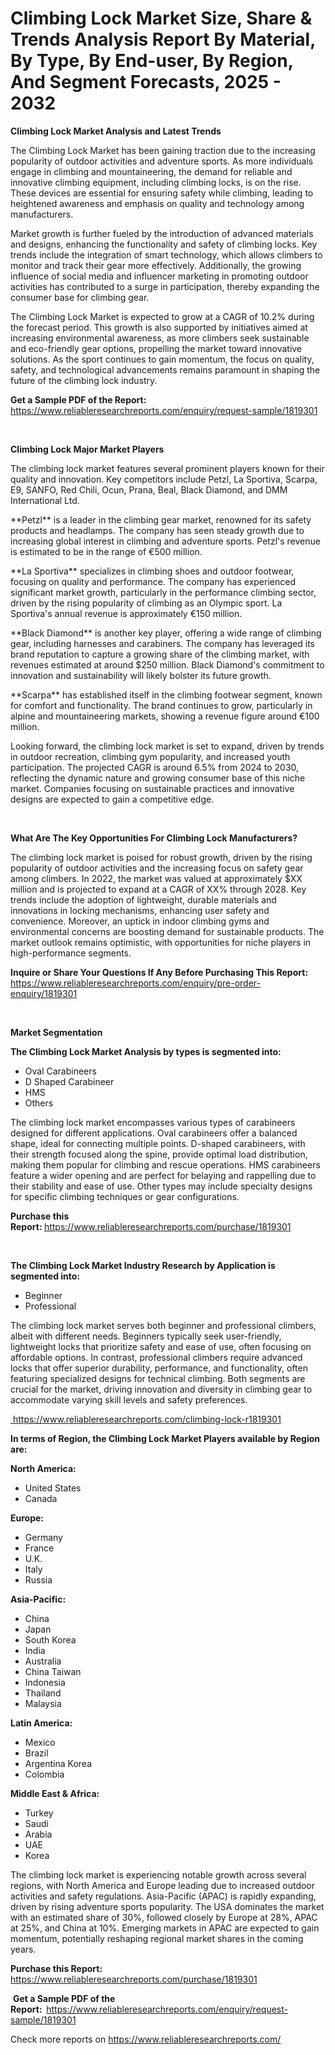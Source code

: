 <p><h1>Climbing Lock Market Size, Share & Trends Analysis Report By Material, By Type, By End-user, By Region, And Segment Forecasts, 2025 - 2032</h1></p><p><strong>Climbing Lock Market Analysis and Latest Trends</strong></p>
<p><p>The Climbing Lock Market has been gaining traction due to the increasing popularity of outdoor activities and adventure sports. As more individuals engage in climbing and mountaineering, the demand for reliable and innovative climbing equipment, including climbing locks, is on the rise. These devices are essential for ensuring safety while climbing, leading to heightened awareness and emphasis on quality and technology among manufacturers.</p><p>Market growth is further fueled by the introduction of advanced materials and designs, enhancing the functionality and safety of climbing locks. Key trends include the integration of smart technology, which allows climbers to monitor and track their gear more effectively. Additionally, the growing influence of social media and influencer marketing in promoting outdoor activities has contributed to a surge in participation, thereby expanding the consumer base for climbing gear.</p><p>The Climbing Lock Market is expected to grow at a CAGR of 10.2% during the forecast period. This growth is also supported by initiatives aimed at increasing environmental awareness, as more climbers seek sustainable and eco-friendly gear options, propelling the market toward innovative solutions. As the sport continues to gain momentum, the focus on quality, safety, and technological advancements remains paramount in shaping the future of the climbing lock industry.</p></p>
<p><strong>Get a Sample PDF of the Report:&nbsp;</strong> <a href="https://www.reliableresearchreports.com/enquiry/request-sample/1819301?utm_campaign=2030&utm_medium=2&utm_source=Github&utm_content=ia&utm_term=07022025&utm_id=climbing-lock">https://www.reliableresearchreports.com/enquiry/request-sample/1819301</a></p>
<p>&nbsp;</p>
<p><strong>Climbing Lock Major Market Players</strong></p>
<p><p>The climbing lock market features several prominent players known for their quality and innovation. Key competitors include Petzl, La Sportiva, Scarpa, E9, SANFO, Red Chili, Ocun, Prana, Beal, Black Diamond, and DMM International Ltd.</p><p>**Petzl** is a leader in the climbing gear market, renowned for its safety products and headlamps. The company has seen steady growth due to increasing global interest in climbing and adventure sports. Petzl's revenue is estimated to be in the range of €500 million. </p><p>**La Sportiva** specializes in climbing shoes and outdoor footwear, focusing on quality and performance. The company has experienced significant market growth, particularly in the performance climbing sector, driven by the rising popularity of climbing as an Olympic sport. La Sportiva's annual revenue is approximately €150 million.</p><p>**Black Diamond** is another key player, offering a wide range of climbing gear, including harnesses and carabiners. The company has leveraged its brand reputation to capture a growing share of the climbing market, with revenues estimated at around $250 million. Black Diamond's commitment to innovation and sustainability will likely bolster its future growth.</p><p>**Scarpa** has established itself in the climbing footwear segment, known for comfort and functionality. The brand continues to grow, particularly in alpine and mountaineering markets, showing a revenue figure around €100 million.</p><p>Looking forward, the climbing lock market is set to expand, driven by trends in outdoor recreation, climbing gym popularity, and increased youth participation. The projected CAGR is around 6.5% from 2024 to 2030, reflecting the dynamic nature and growing consumer base of this niche market. Companies focusing on sustainable practices and innovative designs are expected to gain a competitive edge.</p></p>
<p>&nbsp;</p>
<p><strong>What Are The Key Opportunities For Climbing Lock Manufacturers?</strong></p>
<p><p>The climbing lock market is poised for robust growth, driven by the rising popularity of outdoor activities and the increasing focus on safety gear among climbers. In 2022, the market was valued at approximately $XX million and is projected to expand at a CAGR of XX% through 2028. Key trends include the adoption of lightweight, durable materials and innovations in locking mechanisms, enhancing user safety and convenience. Moreover, an uptick in indoor climbing gyms and environmental concerns are boosting demand for sustainable products. The market outlook remains optimistic, with opportunities for niche players in high-performance segments.</p></p>
<p><strong>Inquire or Share Your Questions If Any Before Purchasing This Report:</strong> <a href="https://www.reliableresearchreports.com/enquiry/pre-order-enquiry/1819301?utm_campaign=2030&utm_medium=2&utm_source=Github&utm_content=ia&utm_term=07022025&utm_id=climbing-lock">https://www.reliableresearchreports.com/enquiry/pre-order-enquiry/1819301</a></p>
<p>&nbsp;</p>
<p><strong>Market Segmentation</strong></p>
<p><strong>The Climbing Lock Market Analysis by types is segmented into:</strong></p>
<p><ul><li>Oval Carabineers</li><li>D Shaped Carabineer</li><li>HMS</li><li>Others</li></ul></p>
<p><p>The climbing lock market encompasses various types of carabineers designed for different applications. Oval carabineers offer a balanced shape, ideal for connecting multiple points. D-shaped carabineers, with their strength focused along the spine, provide optimal load distribution, making them popular for climbing and rescue operations. HMS carabineers feature a wider opening and are perfect for belaying and rappelling due to their stability and ease of use. Other types may include specialty designs for specific climbing techniques or gear configurations.</p></p>
<p><strong>Purchase this Report:&nbsp;</strong><a href="https://www.reliableresearchreports.com/purchase/1819301?utm_campaign=2030&utm_medium=2&utm_source=Github&utm_content=ia&utm_term=07022025&utm_id=climbing-lock">https://www.reliableresearchreports.com/purchase/1819301</a></p>
<p>&nbsp;</p>
<p><strong>The Climbing Lock Market Industry Research by Application is segmented into:</strong></p>
<p><ul><li>Beginner</li><li>Professional</li></ul></p>
<p><p>The climbing lock market serves both beginner and professional climbers, albeit with different needs. Beginners typically seek user-friendly, lightweight locks that prioritize safety and ease of use, often focusing on affordable options. In contrast, professional climbers require advanced locks that offer superior durability, performance, and functionality, often featuring specialized designs for technical climbing. Both segments are crucial for the market, driving innovation and diversity in climbing gear to accommodate varying skill levels and safety preferences.</p></p>
<p><a href="https://www.reliableresearchreports.com/climbing-lock-r1819301?utm_campaign=2030&utm_medium=2&utm_source=Github&utm_content=ia&utm_term=07022025&utm_id=climbing-lock">&nbsp;https://www.reliableresearchreports.com/climbing-lock-r1819301</a></p>
<p><strong>In terms of Region, the Climbing Lock Market Players available by Region are:</strong></p>
<p>
    <p> <strong> North America: </strong>
        <ul>
            <li>United States</li>
            <li>Canada</li>
        </ul>
        </p> 
    <p> <strong> Europe: </strong>
        <ul>
            <li>Germany</li>
            <li>France</li>
            <li>U.K.</li>
            <li>Italy</li>
            <li>Russia</li>
        </ul>
        </p> 
    <p> <strong> Asia-Pacific: </strong>
        <ul>
            <li>China</li>
            <li>Japan</li>
            <li>South Korea</li>
            <li>India</li>
            <li>Australia</li>
            <li>China Taiwan</li>
            <li>Indonesia</li>
            <li>Thailand</li>
            <li>Malaysia</li>
        </ul>
        </p> 
    <p> <strong> Latin America: </strong>
        <ul>
            <li>Mexico</li>
            <li>Brazil</li>
            <li>Argentina Korea</li>
            <li>Colombia</li>
        </ul>
        </p> 
    <p> <strong> Middle East & Africa: </strong>
        <ul>
            <li>Turkey</li>
            <li>Saudi</li>
            <li>Arabia</li>
            <li>UAE</li>
            <li>Korea</li>
        </ul>
    </p>
    </p>
<p><p>The climbing lock market is experiencing notable growth across several regions, with North America and Europe leading due to increased outdoor activities and safety regulations. Asia-Pacific (APAC) is rapidly expanding, driven by rising adventure sports popularity. The USA dominates the market with an estimated share of 30%, followed closely by Europe at 28%, APAC at 25%, and China at 10%. Emerging markets in APAC are expected to gain momentum, potentially reshaping regional market shares in the coming years.</p></p>
<p><strong>Purchase this Report: </strong><a href="https://www.reliableresearchreports.com/purchase/1819301?utm_campaign=2030&utm_medium=2&utm_source=Github&utm_content=ia&utm_term=07022025&utm_id=climbing-lock">https://www.reliableresearchreports.com/purchase/1819301</a></p>
<p>&nbsp;<strong>Get a Sample PDF of the Report:&nbsp;&nbsp;</strong><a href="https://www.reliableresearchreports.com/enquiry/request-sample/1819301?utm_campaign=2030&utm_medium=2&utm_source=Github&utm_content=ia&utm_term=07022025&utm_id=climbing-lock">https://www.reliableresearchreports.com/enquiry/request-sample/1819301</a></p>
<p><strong></strong></p>
<p>Check more reports on <a href="https://www.reliableresearchreports.com/?utm_campaign=2030&utm_medium=2&utm_source=Github&utm_content=ia&utm_term=07022025&utm_id=climbing-lock">https://www.reliableresearchreports.com/</a></p>